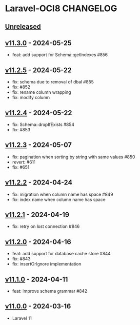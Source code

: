 # Laravel-OCI8 CHANGELOG

## [Unreleased](https://github.com/yajra/laravel-oci8/compare/master...10.x)

## [v11.3.0](https://github.com/yajra/laravel-oci8/compare/v11.2.5...v11.3.0) - 2024-05-25

- feat: add support for Schema::getIndexes #856

## [v11.2.5](https://github.com/yajra/laravel-oci8/compare/v11.2.4...v11.2.5) - 2024-05-22

- fix: schema due to removal of dbal #855
- fix: #852
- fix: rename column wrapping
- fix: modify column

## [v11.2.4](https://github.com/yajra/laravel-oci8/compare/v11.2.3...v11.2.4) - 2024-05-22

- fix: Schema::dropIfExists #854
- fix: #853

## [v11.2.3](https://github.com/yajra/laravel-oci8/compare/v11.2.2...v11.2.3) - 2024-05-07

- fix: pagination when sorting by string with same values #850
- revert: #611
- fix: #651

## [v11.2.2](https://github.com/yajra/laravel-oci8/compare/v11.2.1...v11.2.2) - 2024-04-24

- fix: migration when column name has space #849
- fix: index name when column name has space

## [v11.2.1](https://github.com/yajra/laravel-oci8/compare/v11.2.0...v11.2.1) - 2024-04-19

- fix: retry on lost connection #846

## [v11.2.0](https://github.com/yajra/laravel-oci8/compare/v11.1.0...v11.2.0) - 2024-04-16

- feat: add support for database cache store #844
- fix: #843 
- fix: insertOrIgnore implementation 

## [v11.1.0](https://github.com/yajra/laravel-oci8/compare/v11.0.0...v11.1.0) - 2024-04-11

- feat: Improve schema grammar #842

## [v11.0.0](https://github.com/yajra/laravel-oci8/compare/10.x...v11.0.0) - 2024-03-16

- Laravel 11

